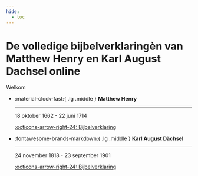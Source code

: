 ```yaml
---
hide:
  - toc
---
```


# De volledige bijbelverklaringèn van Matthew Henry en Karl August Dachsel online

Welkom 



<div class="grid cards" markdown>

-   :material-clock-fast:{ .lg .middle } __Matthew Henry__

    ---

    18 oktober 1662 - 22 juni 1714

    [:octicons-arrow-right-24: Bijbelverklaring](https://matthewhenry.online)

-   :fontawesome-brands-markdown:{ .lg .middle } __Karl August Dächsel__

    ---

    24 november 1818 - 23 september 1901

    [:octicons-arrow-right-24: Bijbelverklaring](#)



</div>